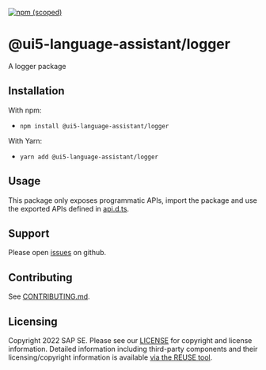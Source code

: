 [![npm (scoped)](https://img.shields.io/npm/v/@ui5-language-assistant/logger.svg)](https://www.npmjs.com/package/@ui5-language-assistant/logger)

# @ui5-language-assistant/logger

A logger package

## Installation

With npm:

- `npm install @ui5-language-assistant/logger`

With Yarn:

- `yarn add @ui5-language-assistant/logger`

## Usage

This package only exposes programmatic APIs, import the package and use the exported APIs
defined in [api.d.ts](./api.d.ts).

## Support

Please open [issues](https://github.com/SAP/ui5-language-assistant/issues) on github.

## Contributing

See [CONTRIBUTING.md](./CONTRIBUTING.md).

## Licensing

Copyright 2022 SAP SE. Please see our [LICENSE](../../LICENSE) for copyright and license information. Detailed information including third-party components and their licensing/copyright information is available [via the REUSE tool](https://api.reuse.software/info/github.com/SAP/ui5-language-assistant).
